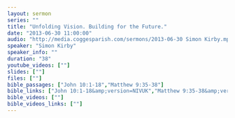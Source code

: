 ```yaml
---
layout: sermon
series: ""
title: "Unfolding Vision. Building for the Future."
date: "2013-06-30 11:00:00"
audio: "http://media.coggesparish.com/sermons/2013-06-30 Simon Kirby.mp3"
speaker: "Simon Kirby"
speaker_info: ""
duration: "38"
youtube_videos: [""]
slides: [""]
files: [""]
bible_passages: ["John 10:1-18","Matthew 9:35-38"]
bible_links: ["John 10:1-18&amp;version=NIVUK","Matthew 9:35-38&amp;version=NIVUK"]
bible_videos: [""]
bible_videos_links: [""]
---
```

